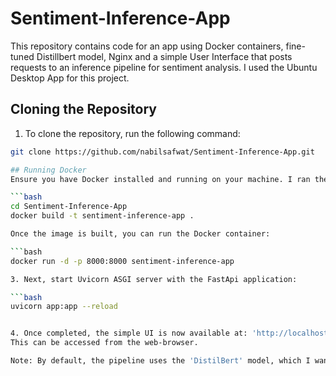 # Sentiment-Inference-App

This repository contains code for an app using Docker containers, fine-tuned Distillbert model, Nginx and a simple User Interface that posts requests to an inference pipeline for sentiment analysis. I used the Ubuntu Desktop App for this project. 

## Cloning the Repository

1. To clone the repository, run the following command:
```bash
git clone https://github.com/nabilsafwat/Sentiment-Inference-App.git

## Running Docker
Ensure you have Docker installed and running on your machine. I ran the Docker CLI to manage the docker container. To run the app using Docker, navigate to the cloned repository and build the Docker image:

```bash
cd Sentiment-Inference-App
docker build -t sentiment-inference-app .

Once the image is built, you can run the Docker container:

```bash
docker run -d -p 8000:8000 sentiment-inference-app

3. Next, start Uvicorn ASGI server with the FastApi application:

```bash
uvicorn app:app --reload


4. Once completed, the simple UI is now available at: 'http://localhost:8000'
This can be accessed from the web-browser.

Note: By default, the pipeline uses the 'DistilBert' model, which I wanted to use for this project. DistilBert is a 'distilled' version of the BERT model that shows performance similar to BERT however is significantly smaller in size.  It has 40% less parameters than BERT and makes it more memory efficient for projects running on local machine, while still providing good performance such as BERT on binary classification tasks. 
